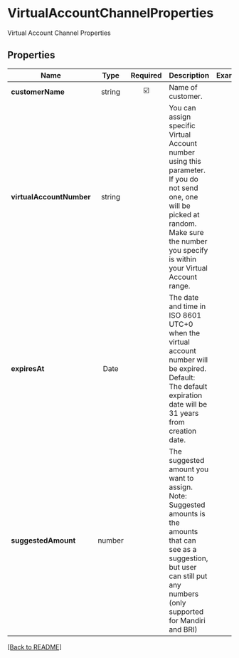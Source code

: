 # VirtualAccountChannelProperties

Virtual Account Channel Properties

## Properties

| Name | Type | Required | Description | Examples |
|------------|:-------------:|:-------------:|-------------|:-------------:|
| **customerName** |string | ☑️ | Name of customer. | | |
| **virtualAccountNumber** |string |  | You can assign specific Virtual Account number using this parameter. If you do not send one, one will be picked at random. Make sure the number you specify is within your Virtual Account range. | | |
| **expiresAt** |Date |  | The date and time in ISO 8601 UTC+0 when the virtual account number will be expired. Default: The default expiration date will be 31 years from creation date. | | |
| **suggestedAmount** |number |  | The suggested amount you want to assign. Note: Suggested amounts is the amounts that can see as a suggestion, but user can still put any numbers (only supported for Mandiri and BRI) | | |



[[Back to README]](../../README.md)